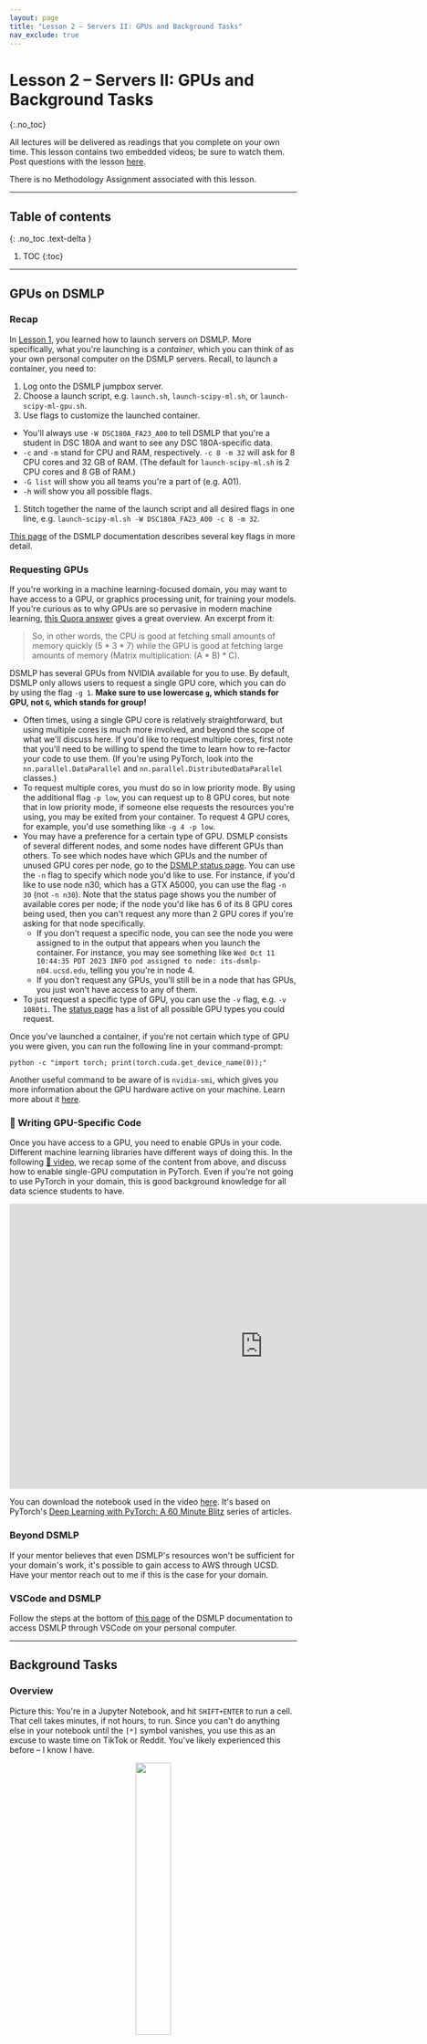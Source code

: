 ```yaml
---
layout: page
title: "Lesson 2 – Servers II: GPUs and Background Tasks"
nav_exclude: true
---
```


<script type="text/javascript" async
  src="https://cdnjs.cloudflare.com/ajax/libs/mathjax/2.7.7/MathJax.js?config=TeX-MML-AM_CHTML">
</script>

# Lesson 2 – Servers II: GPUs and Background Tasks
{:.no_toc}

All lectures will be delivered as readings that you complete on your own time. This lesson contains two embedded videos; be sure to watch them. Post questions with the lesson [here](TODO).

There is no Methodology Assignment associated with this lesson.

---

## Table of contents
{: .no_toc .text-delta }

1. TOC
{:toc}

---

## GPUs on DSMLP

### Recap

In [Lesson 1](../01), you learned how to launch servers on DSMLP. More specifically, what you're launching is a _container_, which you can think of as your own personal computer on the DSMLP servers. Recall, to launch a container, you need to:
1. Log onto the DSMLP jumpbox server.
1. Choose a launch script, e.g. `launch.sh`, `launch-scipy-ml.sh`, or `launch-scipy-ml-gpu.sh`.
1. Use flags to customize the launched container.
  - You'll always use `-W DSC180A_FA23_A00` to tell DSMLP that you're a student in DSC 180A and want to see any DSC 180A-specific data.
  - `-c` and `-m` stand for CPU and RAM, respectively. `-c 8 -m 32` will ask for 8 CPU cores and 32 GB of RAM. (The default for `launch-scipy-ml.sh` is 2 CPU cores and 8 GB of RAM.)
  - `-G list` will show you all teams you're a part of (e.g. A01).
  - `-h` will show you all possible flags.
1. Stitch together the name of the launch script and all desired flags in one line, e.g. `launch-scipy-ml.sh -W DSC180A_FA23_A00 -c 8 -m 32`.

[This page](https://support.ucsd.edu/services?id=kb_article_view&sys_kb_id=899d64931b6c991048e9cae5604bcb6e) of the DSMLP documentation describes several key flags in more detail.

### Requesting GPUs

If you're working in a machine learning-focused domain, you may want to have access to a GPU, or graphics processing unit, for training your models. If you're curious as to why GPUs are so pervasive in modern machine learning, [this Quora answer](https://www.quora.com/Why-are-GPUs-well-suited-to-deep-learning) gives a great overview. An excerpt from it:

> So, in other words, the CPU is good at fetching small amounts of memory quickly (5 * 3 * 7) while the GPU is good at fetching large amounts of memory (Matrix multiplication: (A * B) * C).

DSMLP has several GPUs from NVIDIA available for you to use. By default, DSMLP only allows users to request a single GPU core, which you can do by using the flag `-g 1`. **Make sure to use lowercase `g`, which stands for GPU, not `G`, which stands for group!**
- Often times, using a single GPU core is relatively straightforward, but using multiple cores is much more involved, and beyond the scope of what we'll discuss here. If you'd like to request multiple cores, first note that you'll need to be willing to spend the time to learn how to re-factor your code to use them. (If you're using PyTorch, look into the `nn.parallel.DataParallel` and `nn.parallel.DistributedDataParallel` classes.)
- To request multiple cores, you must do so in low priority mode. By using the additional flag `-p low`, you can request up to 8 GPU cores, but note that in low priority mode, if someone else requests the resources you're using, you may be exited from your container. To request 4 GPU cores, for example, you'd use something like `-g 4 -p low`.
- You may have a preference for a certain type of GPU. DSMLP consists of several different nodes, and some nodes have different GPUs than others. To see which nodes have which GPUs and the number of unused GPU cores per node, go to the [DSMLP status page](https://datahub.ucsd.edu/hub/status). You can use the `-n` flag to specify which node you'd like to use. For instance, if you'd like to use node n30, which has a GTX A5000, you can use the flag `-n 30` (not `-n n30`). Note that the status page shows you the number of available cores per node; if the node you'd like has 6 of its 8 GPU cores being used, then you can't request any more than 2 GPU cores if you're asking for that node specifically.
  - If you don't request a specific node, you can see the node you were assigned to in the output that appears when you launch the container. For instance, you may see something like `Wed Oct 11 10:44:35 PDT 2023 INFO pod assigned to node: its-dsmlp-n04.ucsd.edu`, telling you you're in node 4.
  - If you don't request any GPUs, you'll still be in a node that has GPUs, you just won't have access to any of them.
- To just request a specific type of GPU, you can use the `-v` flag, e.g. `-v 1080ti`. The [status page](https://datahub.ucsd.edu/hub/status) has a list of all possible GPU types you could request.

Once you've launched a container, if you're not certain which type of GPU you were given, you can run the following line in your command-prompt:

```
python -c "import torch; print(torch.cuda.get_device_name(0));"
```

Another useful command to be aware of is `nvidia-smi`, which gives you more information about the GPU hardware active on your machine. Learn more about it [here](https://developer.nvidia.com/nvidia-system-management-interface).

### 🎥 Writing GPU-Specific Code

Once you have access to a GPU, you need to enable GPUs in your code. Different machine learning libraries have different ways of doing this. In the following [🎥 video](https://youtu.be/R2wJ4QNYOFo), we recap some of the content from above, and discuss how to enable single-GPU computation in PyTorch. Even if you're not going to use PyTorch in your domain, this is good background knowledge for all data science students to have.

<center>
<iframe width="888" height="500" src="https://www.youtube.com/embed/R2wJ4QNYOFo?si=CMyh3oUqD8wbrLvT" title="YouTube video player" frameborder="0" allow="accelerometer; autoplay; clipboard-write; encrypted-media; gyroscope; picture-in-picture; web-share" allowfullscreen></iframe>
</center>

You can download the notebook used in the video [here](assets/gpu-example.ipynb). It's based on PyTorch's [Deep Learning with PyTorch: A 60 Minute Blitz](https://pytorch.org/tutorials/beginner/deep_learning_60min_blitz.html) series of articles.

### Beyond DSMLP

If your mentor believes that even DSMLP's resources won't be sufficient for your domain's work, it's possible to gain access to AWS through UCSD. Have your mentor reach out to me if this is the case for your domain.

### VSCode and DSMLP

Follow the steps at the bottom of [this page](https://support.ucsd.edu/services?id=kb_article_view&sysparm_article=kb0032269#Setup-VS-Code) of the DSMLP documentation to access DSMLP through VSCode on your personal computer.

---

## Background Tasks

### Overview

Picture this: You're in a Jupyter Notebook, and hit `SHIFT+ENTER` to run a cell. That cell takes minutes, if not hours, to run. Since you can't do anything else in your notebook until the `[*]` symbol vanishes, you use this as an excuse to waste time on TikTok or Reddit. You've likely experienced this before – I know I have.

<center>

<img src="assets/compiling.png" width="35%">

</center>

<center><i>In the traditional computing context, it was compiling that took a long time. In your case, it's likely model training.<br>(<a href="https://xkcd.com/303/">source</a>)</i></center>

The reality is, **human time is worth a lot more than compute time**. While we can only work for so many hours a day, servers (like DSMLP) can run 24/7. Here, we'll learn how to initiate jobs that run for hours, or even days, on DSMLP. In order to do this, we need:

- A server that can run even after we log out. As we'll see, we can make DSMLP behave this way. Note that vanilla DataHub doesn't work this way – after 20 minutes of inactivity, DataHub disconnects you. 
- Code that doesn't require human interaction.
  - The job is going to run for minutes or hours without any intervention – we need to be able to run a single command, e.g. a **build script**, that runs our entire workflow. We'll learn more about how to write build scripts in next week's lesson.
- Code that is largely correct.
  - We don't want to wait hours before figuring out that our code is incorrect!
- Good logging.
  - Debugging is more difficult – the outputs of `print` statements won't be captured. In the [Logging](#logging) section, we'll discuss this further.


### DSMLP and Kubernetes

Last week, you learned how to launch servers on DSMLP, and in this lesson above, you learned how to customize the compute resources allocated to your _container_. It turns out that DSMLP is a _Kubernetes cluster_. [Kubernetes](https://kubernetes.io/docs/concepts/overview/) is a platform that manages, or _orchestrates_, containerized workloads. Kubernetes is the system that manages which containers receive which resources on DSMLP.

_Fun fact: [Per the documentation](https://kubernetes.io/docs/concepts/overview/), Kubernetes is often shortened to "K8S" because there are 8 letters between the K and s in Kubernetes._

When we run a launch script on DSMLP, we are requesting a Kubernetes _pod_. While not entirely accurate, it's simplest to think of a pod as another term for a container (this is not fully accurate because pods can consist of multiple containers).

The reason this context is relevant is because we need to interact with the underlying Kubernetes infrastructure in order to initiate a long-running job in a pod. While on the DSMLP jumpbox server, there are two Kubernetes-related command-line tools to know about:
- `kubectl`, which stands for "Kubernetes control", allows us to list and delete pods associated with the current user. (Not sure how it's pronounced? [Neither are the enthusiasts.](https://www.youtube.com/watch?v=2wgAIvXpJqU))
- `kubesh`, which stands for "Kubernetes shell", allows us to connect to the shell (command-line) in a specified pod. 

**To launch a background pod – that is, a pod in which we will initiate a long-running job – we use the `-b` flag when running a launch script.** For instance, we may run `launch-scipy-ml.sh -W DSC180A_FA23_A00 -g 1 -c 4 -b` to create a background-enabled pod with 1 GPU and 4 CPU cores. When using the `-b` flag, notice that we are **not** put into the pod that we requested – instead, the pod is simply created.

<center><img src="assets/background.png" width="80%"></center>

<center><i>Note that the hostname is still <code>[srampure@dsmlp-login]</code>!</i></center>

The resulting output contains the pod ID – `srampure-27068` in this case – which we'll need to remember in order to interact with the pod. In order to actually enter the pod, we can run `kubesh <pod-id>`, e.g. `kubesh srampure-27068`.

Once we enter the pod, everything will appear as though we just ran our launch script without the `-b` flag. However, there's a difference – when we exit our pod (by either typing `exit` or hitting `CONTROL+D`), any processes we initiated will keep running!

### 🎥 Running Jobs on Background Pods

For a walkthrough on how to initiate long-running jobs, watch the following [🎥 video](https://youtu.be/2PlR8duAxP0). (It was recorded last year, when the order of methodology content was slightly different – ignore the point about Docker images, and make sure to use `-W DSC180A_FA23_A00`, even though we didn't in the video.)

<center>
<iframe width="888" height="500" src="https://www.youtube.com/embed/2PlR8duAxP0?si=g9hw3qr4NEgnKUh6" title="YouTube video player" frameborder="0" allow="accelerometer; autoplay; clipboard-write; encrypted-media; gyroscope; picture-in-picture; web-share" allowfullscreen></iframe>
</center>

As a summary:
- `kubesh <pod-id>` launches a pod.
- `kubectl get pods` lists all pods.
- `kubectl delete pod <pod-id>` deletes a pod.
- Adding the `&` after a call to `python` in the command-line, e.g. `python run.py test data &`, runs your Python process in the background without taking over the command prompt.
  - `ps` lists all of the current processes and their IDs.
  - `kill <process-id>` kills a process.

Note: The default timeout, according to the [DSMLP documentation](https://support.ucsd.edu/services?id=kb_article_view&sysparm_article=KB0032269&sys_kb_id=5bf581ba872299d4947a0fa8cebb35ea), is 6 hours (not 3, as mentioned in the video). If you need to need a pod to run for up to 12 hours, you can specify this by writing a custom launch script; see [here](https://support.ucsd.edu/services?id=kb_article_view&sysparm_article=KB0032273&sys_kb_id=b18fd328dbe2dcd04cd8f06e0f961988) for instructions on how to do so (you may also want to do this if you've gotten annoyed of writing out several flags each time you want to launch a pod). If you need a pod to run for more than 12 hours, contact datahub@ucsd.edu and mention that it's for DSC 180A.

---

## Logging

When we initiate background tasks, we don't typically have access to the command-line outputs (e.g. print statements) of our code. As such, it can be particularly difficult to debug when and why something went wrong. In this setting, the cost of trial-and-error is high, since each "trial" takes a long time to run.

The solution is to save logs to a file that you can inspect afterwards. The most rudimentary way to do this, if you're already using "print debugging", is to use the `>` keyword when calling `python` from the command-line. For instance,

```
python run.py all > log.txt &
```

will run `run.py` in the background (`&`), with the `test` target, and will save all outputs (e.g. results of print statements, warnings, and error messages) to `log.txt`. While this works, it can be difficult to determine where in the project each line in `log.txt` came from.

A better solution is to use the built-in [`logging`](https://docs.python.org/3/library/logging.html) module. It automatically records a timestamp each time it is called, along with which file and function the logging occurred in. You can customize the granularity and frequency of the logs to match your use case. We won't cover the details of the `logging` module here; instead, we'll point you to [this tutorial by realpython.com](https://realpython.com/python-logging/). However, here is an example of how the module works:

```python
# randdiv.py
import logging
import numpy as np

logging.basicConfig(filename='log.txt', 
		    filemode='a', 
		    level=logging.INFO,
		    datefmt='%H:%M:%S',
		    format='%(asctime)s,%(msecs)d %(name)s %(levelname)s %(message)s')

def myfunc():
    a = np.random.randint(-5, 5)
    b = np.random.randint(-5, 5)

    if b == 0:
        logging.info('zerodivisionerror preempted')

    else:
        return a / b

print([myfunc() for _ in range(100)])
```

Upon running `python randdiv.py`, `log.txt` might contain:

```
2022-10-30 23:37:11,815,815 root INFO zerodivisionerror preempted
```

This tells us when (October 30th at 11:37:11PM) and where (`randdiv.py`, the root-level file in this case) each call to `logging.info` occurred.